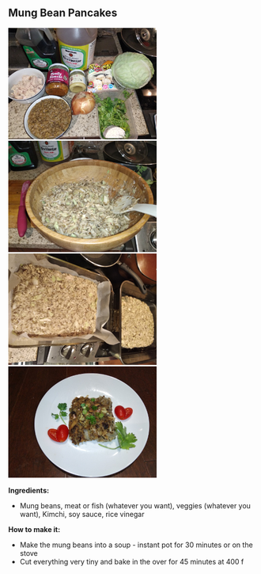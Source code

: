 ## Mung Bean Pancakes

![bars](mung-bean-pancakes.jpg)
![bars](mung-bean-pancakes2.jpg)
![bars](mung-bean-pancakes3.jpg)
![bars](mung-bean-pancakes4.jpg)

**Ingredients:**
* Mung beans, meat or fish (whatever you want), veggies (whatever you want), Kimchi, soy sauce, rice vinegar

**How to make it:**
* Make the mung beans into a soup - instant pot for 30 minutes or on the stove
* Cut everything very tiny and bake in the over for 45 minutes at 400 f



